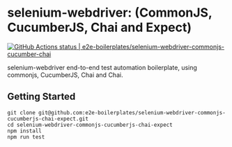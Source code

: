 # selenium-webdriver: (CommonJS, CucumberJS, Chai and Expect)

[![GitHub Actions status | e2e-boilerplates/selenium-webdriver-commonjs-cucumber-chai](https://github.com/e2e-boilerplates/selenium-webdriver-commonjs-cucumberjs-chai-expect/workflows/selenium-webdriver-commonjs-cucumberjs-chai-expect/badge.svg)](https://github.com/e2e-boilerplates/selenium-webdriver-commonjs-cucumberjs-chai-expect/actions?workflow=selenium-webdriver-commonjs-cucumberjs-chai-expect)

selenium-webdriver end-to-end test automation boilerplate, using commonjs, CucumberJS, Chai and Chai.

## Getting Started

    git clone git@github.com:e2e-boilerplates/selenium-webdriver-commonjs-cucumberjs-chai-expect.git
    cd selenium-webdriver-commonjs-cucumberjs-chai-expect
    npm install
    npm run test
